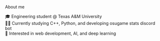 About me

🎓 Engineering student @ Texas A&M University<br />
👨‍🔬 Currently studying C++, Python, and developing osugame stats discord bot<br />
🔬 Interested in web development, AI, and deep learning<br />

<!---
jonathan-lor/jonathan-lor is a ✨ special ✨ repository because its `README.md` (this file) appears on your GitHub profile.
You can click the Preview link to take a look at your changes.
--->
